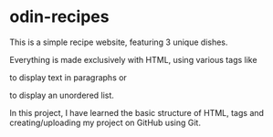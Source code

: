 # odin-recipes

This is a simple recipe website, featuring 3 unique dishes.

Everything is made exclusively with HTML, using various tags like <p></p> to display text in paragraphs
or <ul></ul> to display an unordered list. 

In this project, I have learned the basic structure of HTML, tags and creating/uploading my project on 
GitHub using Git.
